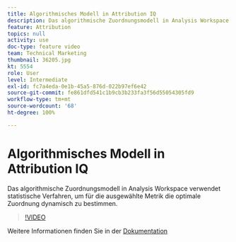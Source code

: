 ```yaml
---
title: Algorithmisches Modell in Attribution IQ
description: Das algorithmische Zuordnungsmodell in Analysis Workspace verwendet statistische Verfahren, um für die ausgewählte Metrik die optimale Zuordnung dynamisch zu bestimmen.
feature: Attribution
topics: null
activity: use
doc-type: feature video
team: Technical Marketing
thumbnail: 36205.jpg
kt: 5554
role: User
level: Intermediate
exl-id: fc7a4eda-0e1b-45a5-876d-022b97ef6e42
source-git-commit: fe861dfd541c1b9cb3b233fa3f56d55054305fd9
workflow-type: tm+mt
source-wordcount: '68'
ht-degree: 100%

---
```


# Algorithmisches Modell in Attribution IQ

Das algorithmische Zuordnungsmodell in Analysis Workspace verwendet statistische Verfahren, um für die ausgewählte Metrik die optimale Zuordnung dynamisch zu bestimmen.

>[!VIDEO](https://video.tv.adobe.com/v/36205/?quality=12&learn=on)

Weitere Informationen finden Sie in der [Dokumentation](https://experienceleague.adobe.com/docs/analytics/analyze/analysis-workspace/attribution/algorithmic.html?lang=de)
